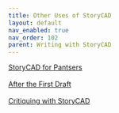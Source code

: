 ```yaml
---
title: Other Uses of StoryCAD
layout: default
nav_enabled: true
nav_order: 102
parent: Writing with StoryCAD
---
```


[StoryCAD for Pantsers](StoryCAD_for_Pantsers.md) <br/><br/>
[After the First Draft](After_the_First_Draft.md) <br/><br/>
[Critiquing with StoryCAD](Critiquing_with_StoryCAD.md) <br/><br/>
